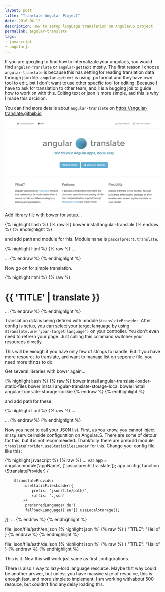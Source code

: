 ```yaml
---
layout: post
title: "Translate Angular Project"
date: 2016-08-12
description: How to setup language translation on AngularJS project
permalink: angular-translate
tags:
- javascript
- angularjs
---
```


If you are googling to find how to internalizate your angularjs, you would find `angular-translate` or `angular-gettext` mostly. The first reason I choose `angular-translate` is because this has setting for reading translation data through json file. `angular-gettext` is using .po format and they have own tool to edit, but I don't want to use other specific tool for editing. Because I have to ask for translation to other team, and it is a bugging job to guide how to work on with this. Editing text or json is more simple, and this is why I made this decision.

You can find more details about `angular-translate` on https://angular-translate.github.io

![Screenshot](/assets/post_img/translate_angular_project/main_page.png)

Add library file with bower for setup...

{% highlight bash %}
{% raw %}
bower install angular-translate
{% endraw %}
{% endhighlight %}

and add path and module for this. Module name is `pascalprecht.translate`.

{% highlight html %}
{% raw %}
...
<script src="bower_components/angular-translate/angular-translate.js"></script>
<script>
  var app = angular.module('appName', ['pascalprecht.translate']);
</script>
...
{% endraw %}
{% endhighlight %}

Now go on for simple translation.

{% highlight html %}
{% raw %}
<h1>{{ 'TITLE' | translate }}</h1>
...
<script>
  var app = angular.module('appName', ['pascalprecht.translate']);
  app.config(['$translateProvider', function ($translateProvider) {
    $translateProvider.translations('en', {
      'TITLE': 'Hello',
    });

    $translateProvider.translations('de', {
      'TITLE': 'Hallo',
    });

  }]);

  app.controller('appCtrl'['$scope','$translate', function($scope, $translate){
    $translate.use('en');
  }]);
</script>
{% endraw %}
{% endhighlight %}

Translation data is being defined with module `$translateProvider`. After config is setup, you can select your target language by using `$translate.use('your-target-language')` on your controller. You don't even need to refresh your page. Just calling this command switches your resources directly.

This will be enough if you have only few of strings to handle. But if you have more resource to translate, and want to manage list on seperate file, you need more things to do.

Get several libraries with bower again...

{% highlight bash %}
{% raw %}
bower install angular-translate-loader-static-files
bower install angular-translate-storage-local
bower install angular-translate-storage-cookie
{% endraw %}
{% endhighlight %}

and add path for these.

{% highlight html %}
{% raw %}
...
<script src="bower_components/angular-translate-loader-static-files/angular-translate-loader-static-files.js"></script>
<script src="bower_components/angular-translate-storage-local/angular-translate-storage-local.js"></script>
<script src="bower_components/angular-translate-storage-cookie/angular-translate-storage-cookie.js"></script>
...
{% endraw %}
{% endhighlight %}

Now you need to call your JSON list. First, as you know, you cannot inject `$http` service inside configuration on AngularJS. There are some of detour for this, but it is not recommended. Thankfully, there are prebuild module `translateProvider.useStaticFilesLoader` for this.
Change your config file like this:

{% highlight javascript %}
{% raw %}
...
var app = angular.module('appName', ['pascalprecht.translate']);
app.config(
    function ($translateProvider) {

        $translateProvider
            .useStaticFilesLoader({
                prefix: 'json/file/path/',
                suffix: '.json'
            })
            .preferredLanguage('de')
            .fallbackLanguage(['en']).useLocalStorage();
});
...
{% endraw %}
{% endhighlight %}

file: json/file/path/en.json
{% highlight json %}
{% raw %}
{
  "TITLE": "Hello"
}
{% endraw %}
{% endhighlight %}

file: json/file/path/de.json
{% highlight json %}
{% raw %}
{
  "TITLE": "Hallo"
}
{% endraw %}
{% endhighlight %}

This is it. Now this will work just same as first configurations.

There is also a way to lazy-load language resource. Maybe that way could be another answer, but unless you have massive size of resource, this is enough fast, and more simple to implement. I am working with about 500 resouce, but couldn't find any delay loading this.
